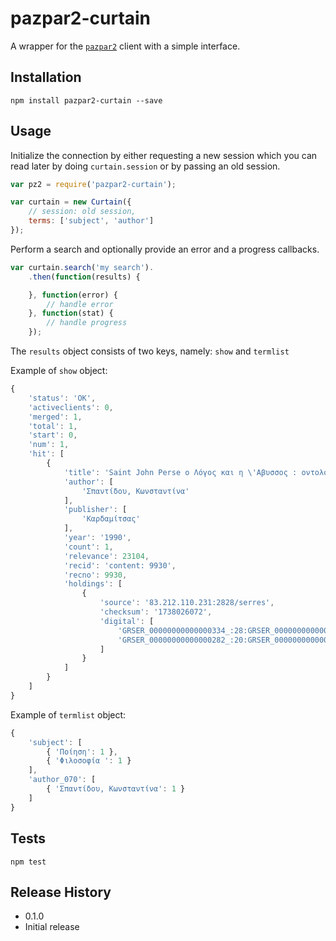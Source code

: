 pazpar2-curtain
============

A wrapper for the [`pazpar2`](https://github.com/jfragoulis/node-pazpar2) client with a simple interface.

## Installation

`npm install pazpar2-curtain --save`

## Usage

Initialize the connection by either requesting a new session which you can read later by doing `curtain.session` or by passing an old session.

```javascript
var pz2 = require('pazpar2-curtain');

var curtain = new Curtain({
    // session: old session,
    terms: ['subject', 'author']
});
```

Perform a search and optionally provide an error and a progress callbacks.


```javascript
var curtain.search('my search').
    .then(function(results) {

    }, function(error) {
        // handle error
    }, function(stat) {
        // handle progress
    });

```

The `results` object consists of two keys, namely: `show` and `termlist`

Example of `show` object:
```javascript
{ 
    'status': 'OK',
    'activeclients': 0,
    'merged': 1,
    'total': 1,
    'start': 0,
    'num': 1,
    'hit': [ 
        { 
            'title': 'Saint John Perse ο Λόγος και η \'Αβυσσος : οντολογική εισαγωγή στη φιλοσοφία της ποίησης. --Αθήνα : Καρδαμίτσας, 1990',
            'author': [ 
                'Σπαντίδου, Κωνσταντίνα' 
            ],
            'publisher': [ 
                'Καρδαμίτσας' 
            ],
            'year': '1990',
            'count': 1,
            'relevance': 23104,
            'recid': 'content: 9930',
            'recno': 9930,
            'holdings': [
                { 
                    'source': '83.212.110.231:2828/serres',
                    'checksum': '1738026072',
                    'digital': [ 
                        'GRSER_00000000000000334_:28:GRSER_00000000000000334__00002.jp2',
                        'GRSER_00000000000000282_:20:GRSER_00000000000000282__00002.jp2'
                    ] 
                }
            ] 
        } 
    ] 
}

```

Example of `termlist` object:
```javascript
{ 
    'subject': [ 
        { 'Ποίηση': 1 }, 
        { 'Φιλοσοφία ': 1 } 
    ],
    'author_070': [ 
        { 'Σπαντίδου, Κωνσταντίνα': 1 } 
    ] 
}
```

## Tests

`npm test`

## Release History

* 0.1.0
 * Initial release
